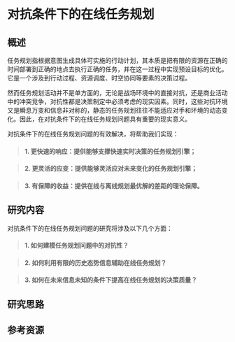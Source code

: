 # 对抗条件下的在线任务规划

## 概述
任务规划指根据意图生成具体可实施的行动计划，其本质是把有限的资源在正确的时间部署到正确的地点去执行正确的任务，并在这一过程中实现预设目标的优化。它是一个涉及到行动过程、资源调度、时空协同等要素的决策过程。

然而任务规划活动并不是单方面的，无论是战场环境中的直接对抗，还是商业活动中的冲突竞争，对抗性都是决策制定中必须考虑的现实因素。同时，这些对抗环境又是瞬息万变和信息非对称的，静态的任务规划往往不能适应对手和环境的动态变化。因此，在对抗条件下的在线任务规划问题具有重要的现实意义。

对抗条件下的在线任务规划问题的有效解决，将帮助我们实现：

>#### 1. 更快速的响应：提供能够支撑快速实时决策的任务规划引擎；

>#### 2. 更灵活的应变：提供能够灵活应对未来变化的任务规划引擎；

>#### 3. 有保障的收益：提供在线与离线规划最优解的差距的理论保障。


## 研究内容
对抗条件下的在线任务规划问题的研究将涉及以下几个方面：

>#### 1.	如何建模任务规划问题中的对抗性？

>#### 2.	如何利用有限的历史态势信息辅助在线任务规划？

>#### 3.	如何在未来信息未知的条件下提高在线任务规划的决策质量？

## 研究思路

## 参考资源
